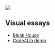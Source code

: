 <a href="https://juncture-digital.org"> <img src="https://juncture-digital.github.io/juncture/static/images/ve-button.png"> </a>

## Visual essays

- [Bleak House](/bleak-house)
- [Code4Lib demo](/code4lib-demo)
